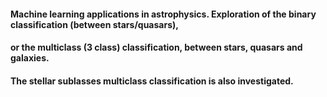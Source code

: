 #### Machine learning applications in astrophysics. Exploration of the binary classification (between stars/quasars), 
#### or the multiclass (3 class) classification, between stars, quasars and galaxies.
#### The stellar sublasses multiclass classification is also investigated.
